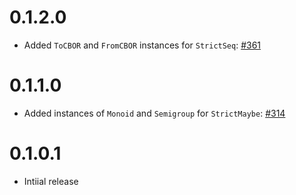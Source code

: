 # 0.1.2.0

* Added `ToCBOR` and `FromCBOR` instances for `StrictSeq`: [#361](https://github.com/input-output-hk/cardano-base/pull/361)

# 0.1.1.0

* Added instances of `Monoid` and `Semigroup` for `StrictMaybe`: [#314](https://github.com/input-output-hk/cardano-base/pull/314)

# 0.1.0.1

* Intiial release

